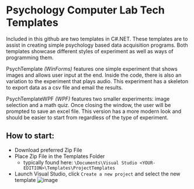 # Psychology Computer Lab Tech Templates
Included in this github are two templates in C#.NET. These templates are to assist in creating simple psychology based data acquisition programs. Both templates showcase different styles of experiment as well as ways of programming them.

PsychTemplate *(WinForms)* features one simple experiment that shows images and allows user input at the end. Inside the code, there is also an variation to the experiment that plays audio. This experiment has a skeleton to export data as a csv file and email the results.

PsychTemplateWPF *(WPF)* features two smaller experiments: image selection and a math quiz. Once closing the window, the user will be prompted to save an excel file. This version has a more modern look and should be easier to start from regardless of the type of experiment.

## How to start:
* Download preferred Zip File
* Place Zip File in the Templates Folder
  * typically found here: `\Documents\Visual Studio <YOUR-EDITION>\Templates\ProjectTemplates`
* Launch Visual Studio, click `Create a new project` and select the new template 
![image](https://user-images.githubusercontent.com/70655911/233920252-3d659327-c43a-487c-a488-9bb2da4cb3aa.png)
